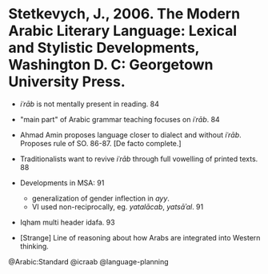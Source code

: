 # Stetkevych, J., 2006. The Modern Arabic Literary Language: Lexical and Stylistic Developments, Washington D. C: Georgetown University Press.

- *iʿrāb* is not mentally present in reading. 84

- "main part" of Arabic grammar teaching focuses on *iʿrāb*. 84

- Ahmad Amin proposes language closer to dialect and without *iʿrāb*. Proposes rule of SO. 86-87. [De facto complete.]

- Traditionalists want to revive *iʿrāb* through full vowelling of printed texts. 88

- Developments in MSA: 91
  - generalization of gender inflection in *ayy*. 
  - VI used non-reciprocally, eg. *yatalācab*, *yatsāʾal*. 91

- Iqham multi header idafa. 93

- [Strange] Line of reasoning about how Arabs are integrated into Western thinking. 

@Arabic:Standard
@icraab
@language-planning
